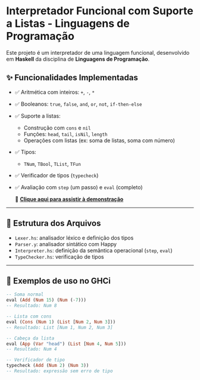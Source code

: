 # Interpretador Funcional com Suporte a Listas - Linguagens de Programação

Este projeto é um interpretador de uma linguagem funcional, desenvolvido em **Haskell** da disciplina de **Linguagens de Programação**.

## ✨ Funcionalidades Implementadas

- ✅ Aritmética com inteiros: `+`, `-`, `*`
- ✅ Booleanos: `true`, `false`, `and`, `or`, `not`, `if-then-else`
- ✅ Suporte a listas:
  - Construção com `cons` e `nil`
  - Funções: `head`, `tail`, `isNil`, `length`
  - Operações com listas (ex: soma de listas, soma com número)
- ✅ Tipos:
  - `TNum`, `TBool`, `TList`, `TFun`
- ✅ Verificador de tipos (`typecheck`)
- ✅ Avaliação com `step` (um passo) e `eval` (completo)


  🔗 **[Clique aqui para assistir à demonstração]([https://seu-link-aqui.com](https://drive.google.com/drive/folders/10DtqYqUa6hI1sILf87MJjwpE5ZxSe7TF?usp=sharing))**


---

## 📁 Estrutura dos Arquivos

- `Lexer.hs`: analisador léxico e definição dos tipos
- `Parser.y`: analisador sintático com Happy
- `Interpreter.hs`: definição da semântica operacional (`step`, `eval`)
- `TypeChecker.hs`: verificação de tipos

---

## 📌 Exemplos de uso no GHCi

```haskell
-- Soma normal
eval (Add (Num 15) (Num (-7))) 
-- Resultado: Num 8

-- Lista com cons
eval (Cons (Num 1) (List [Num 2, Num 3]))
-- Resultado: List [Num 1, Num 2, Num 3]

-- Cabeça da lista
eval (App (Var "head") (List [Num 4, Num 5])) 
-- Resultado: Num 4

-- Verificador de tipo
typecheck (Add (Num 2) (Num 3)) 
-- Resultado: expressão sem erro de tipo
